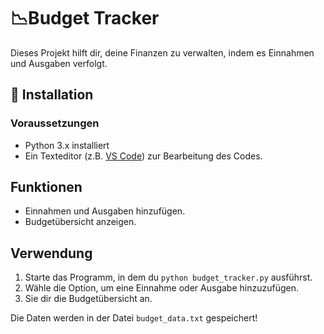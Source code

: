 # 📉Budget Tracker 

Dieses Projekt hilft dir, deine Finanzen zu verwalten, indem es Einnahmen und Ausgaben verfolgt.

## 🔧 Installation 

### Voraussetzungen 
- Python 3.x installiert 
- Ein Texteditor (z.B. [VS Code](https://code.visualstudio.com/)) zur Bearbeitung des Codes.

## Funktionen 
- Einnahmen und Ausgaben hinzufügen.
- Budgetübersicht anzeigen. 

## Verwendung 
1. Starte das Programm, in dem du `python budget_tracker.py` ausführst.
2. Wähle die Option, um eine Einnahme oder Ausgabe hinzuzufügen.
3. Sie dir die Budgetübersicht an. 

Die Daten werden in der Datei `budget_data.txt` gespeichert!
